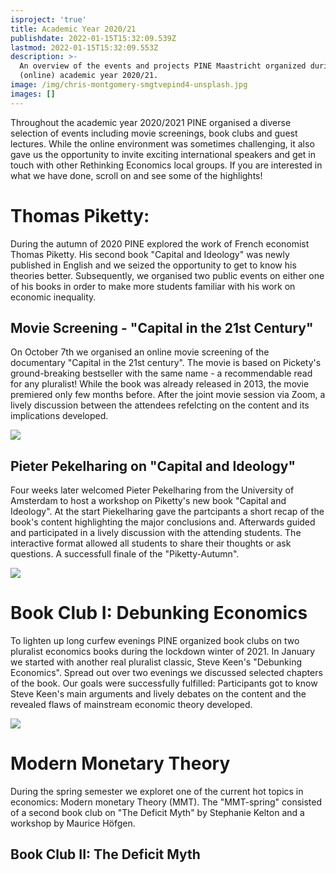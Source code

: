 ```yaml
---
isproject: 'true'
title: Academic Year 2020/21
publishdate: 2022-01-15T15:32:09.539Z
lastmod: 2022-01-15T15:32:09.553Z
description: >-
  An overview of the events and projects PINE Maastricht organized during the
  (online) academic year 2020/21. 
image: /img/chris-montgomery-smgtvepind4-unsplash.jpg
images: []
---
```



Throughout the academic year 2020/2021 PINE organised a diverse selection of events including movie screenings, book clubs and guest lectures. While the online environment was sometimes challenging, it also gave us the opportunity to invite exciting international speakers and get in touch with other Rethinking Economics local groups. If you are interested in what we have done, scroll on and see some of the highlights!

# Thomas Piketty:

During the autumn of 2020 PINE explored the work of French economist Thomas Piketty. His second book "Capital and Ideology" was newly published in English and we seized the opportunity to get to know his theories better. Subsequently, we organised two public events on either one of his books in order to make more students familiar with his work on economic inequality. 

## Movie Screening - "Capital in the 21st Century"

On October 7th we organised an online movie screening of the documentary "Capital in the 21st century". The movie is based on Pickety's ground-breaking bestseller with the same name - a recommendable read for any pluralist! While the book was already released in 2013, the movie premiered only few months before. After the joint movie session via Zoom, a lively discussion between the attendees refelcting on the content and its implications developed. 

![](/img/capital-screening.jpg)

## Pieter Pekelharing on "Capital and Ideology"

Four weeks later welcomed Pieter Pekelharing from the University of Amsterdam to host a workshop on Piketty's new book "Capital and Ideology". At the start Piekelharing gave the partcipants a short recap of the book's content highlighting the major conclusions and. Afterwards guided and participated in a lively discussion with the attending students. The interactive format allowed all students to share their thoughts or ask questions. A successfull finale of the "Piketty-Autumn". 

![](/img/capital-and-ideology-workshop.jpg)

# Book Club I: Debunking Economics

To lighten up long curfew evenings PINE organized book clubs on two pluralist economics books during the lockdown winter of 2021. In January we started with another real pluralist classic, Steve Keen's "Debunking Economics". Spread out over two evenings we discussed selected chapters of the book. Our goals were successfully fulfilled: Participants got to know Steve Keen's main arguments and lively debates on the content and the revealed flaws of mainstream economic theory developed. 

![](/img/debunking-economics-circle.jpg)

# Modern Monetary Theory

During the spring semester we exploret one of the current hot topics in economics: Modern monetary Theory (MMT). The "MMT-spring" consisted of a second book club on "The Deficit Myth" by Stephanie Kelton and a workshop by Maurice Höfgen. 

## Book Club II: The Deficit Myth
